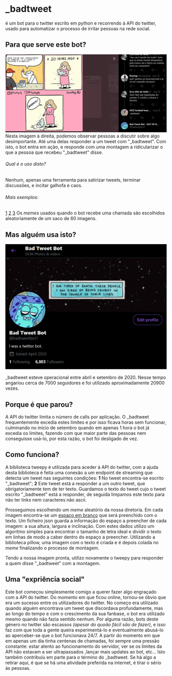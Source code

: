 # _badtweet
é um bot para o twitter escrito em python e recorrendo à API do twitter, usado para automatizar o processo de irritar pessoas na rede social.


## Para que serve este bot?

![Exemplo1](https://github.com/guizado/_badtweet/blob/master/exemplos/exemplo1.png?raw=true)   Nesta imagem à direita, podemos observar pessoas a discutir sobre algo desimportante. Até uma delas responder a um tweet com "_badtweet". Com isto, o bot entra em ação, e responde com uma montagem a ridicularizar o que a pessoa que recebeu "_badtweet" disse. 
###### Qual é o uso disto?
Nenhum, apenas uma ferramenta para satirizar tweets, terminar discussões, e incitar galhofa e caos.

###### Mais exemplos:
[1](https://github.com/guizado/_badtweet/blob/master/exemplos/image.png?raw=true) [2](https://github.com/guizado/_badtweet/blob/master/exemplos/exemplo2.png?raw=true) [3](https://github.com/guizado/_badtweet/blob/master/exemplos/exemplo23.png?raw=true)
Os *memes* usados quando o bot recebe uma chamada são escolhidos aleatoriamente de um saco de 60 imagens.

## Mas alguém usa isto?
![proof](https://github.com/guizado/_badtweet/blob/master/exemplos/proof.png?raw=true)

_badtweet esteve operacional entre abril e setembro de 2020. Nesse tempo angariou cerca de 7000 seguidores e foi utilizado aproximadamente 20900 vezes.
## Porque é que parou?
A API do twitter limita o número de calls por aplicação. O _badtweet frequentemente excedia estes limites e por isso ficava horas sem funcionar, culminando no início de setembro quando em apenas 1 hora o bot já excedia os limites, fazendo com que maior parte das pessoas nem conseguisse usá-lo, por esta razão, o bot foi desligado de vez.

## Como funciona?
A biblioteca tweepy é utilizada para aceder à API do twitter, com a ajuda desta biblioteca é feita uma conexão a um endpoint de streaming que detecta um tweet nas seguintes condições: __1__ No tweet encontra-se escrito "_badtweet"; __2__ Este tweet está a responder a um outro tweet, que obrigatoriamente tem de ter texto. Guardamos o texto do tweet cujo o tweet escrito "_badtweet" está a responder, de seguida limpamos este texto para não ter links nem caracteres não ascii.

Prosseguimos escolhendo um *meme* aleatório da nossa diretoria. Em cada imagem encontra-se um [espaço em branco](https://github.com/guizado/_badtweet/blob/master/badtweet/templates/20t.jpg?raw=true) que será preenchido com o texto. Um ficheiro json guarda a informação do espaço a preencher de cada imagem: a sua altura, largura e inclinação. Com estes dados utilizo um algoritmo simples para encontrar o tamanho de letra ideal e dividir o texto em linhas de modo a caber dentro do espaço a preencher. Utilizando a biblioteca pillow, uma imagem com o texto é criada e é depois colada no *meme* finalizando o processo de montagem.

Tendo a nossa imagem pronta, utilizo novamente o tweepy para responder a quem disse "_badtweet" com a montagem.

## Uma "expriência social"
Este bot começou simplesmente comigo a querer fazer algo engraçado com a API do twitter. Do momento em que ficou online, tornou-se óbvio que era um sucesso entre os utilizadores do twitter. No começo era utilizado quando alguém encontrava um tweet que discordava profundamente, mas ao longo do tempo e com o crescimento da sua fanbase, o bot era utilizado mesmo quando não fazia sentido nenhum. Por alguma razão, bots deste género no twitter são escassos *(apesar do quoão fácil são de fazer)*, e isso faz com que toda a gente queira experimentá-lo e eventualmente abusá-lo ao aperceber-se que o bot funcionava 24/7.
A partir do momento em que em apenas um dia tinha centenas de chamadas, foi sempre uma pressão constante: estar atento ao funcionamento do servidor, ver se os limites da API não estavam a ser ultrapassados ,lançar mais updates ao bot, etc... Isto também contribuiu em parte para o término do _badtweet.
Se há algo a retirar aqui, é que se há uma atividade preferida na internet, é tirar o sério às pessoas.
